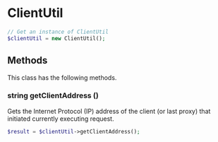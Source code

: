 # ClientUtil

```php
// Get an instance of ClientUtil
$clientUtil = new ClientUtil();
```


## Methods
This class has the following methods.


### string getClientAddress ()
Gets the Internet Protocol (IP) address of the client (or last proxy) that initiated currently executing request.

```php
$result = $clientUtil->getClientAddress();
```

